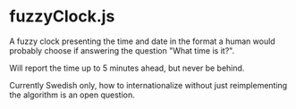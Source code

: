 # fuzzyClock.js

A fuzzy clock presenting the time and date in the format a human would 
probably choose if answering the question "What time is it?".

Will report the time up to 5 minutes ahead, but never be behind.

Currently Swedish only, how to internationalize without just reimplementing 
the algorithm is an open question.
